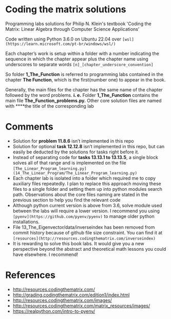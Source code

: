 # Coding the matrix solutions

Programming labs solutions for Philip N. Klein's textbook 'Coding the Matrix: Linear Algebra through Computer Science Applications’

Code written using Python 3.6.0 on Ubuntu 22.04 over `[wsl](https://learn.microsoft.com/pt-br/windows/wsl/)` 

Each chapter’s work is setup within a folder with a number indicating the sequence in which the chapter appear plus the chapter name using underscores to separate words
`[n]_[chapter_underscore_convention]`

So folder **1_The_Function** is referred to programming labs contained in the chapter **The Function**, which is the first(number one) to appear in the book.

Generally, the main files for the chapter has the same name of the chapter followed by the word problems. **i. e.** Folder **1_The_Function** contains the main file **The_Function_problems.py.** Other core solution files are named with ****the title of the corresponding lab

# Comments

- Solution for **problem 11.8.6** isn’t implemented in this repo
- Solution for optional **task 12.12.8** isn’t implemented in this repo, but can easily be deducted by the solutions for tasks right before it.
- Instead of separating code for **tasks 13.13.1 to 13.13.5**, a single block solves all of that range and is implemented on the file `[The_Linear_Program_learning.py](14_The_Linear_Program/The_Linear_Program_learning.py)`
- Each chapter lab is isolated into a folder which required me to copy auxiliary files repeatedly. I plan to replace this approach moving these files to a single folder and setting them up into python modules search path. Observations about the core files naming are stated in the previous section to help you find the relevant code
- Although python current version is above from 3.6, solve module used between the labs will require a lower version. I recommend you using `[pyenv](https://github.com/pyenv/pyenv)` to manage older python installations.
- File 13_The_Eigenvector/data/inverseindex has been removed from commit history because of github file size constraint. You can find it at `[resources](http://resources.codingthematrix.com/inverseindex)`
- It is rewarding to solve this book labs. It would give you a new perspective beyond the abstract and theoretical math lessons you could have elsewhere. I recommend!

# References

- http://resources.codingthematrix.com/
- http://grading.codingthematrix.com/edition1/index.html
- http://resources.codingthematrix.com/images/
- http://resources.codingthematrix.com/matrix_resources/images/
- https://realpython.com/intro-to-pyenv/
